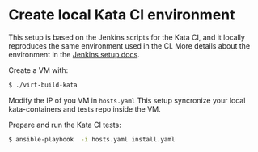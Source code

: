 # Create local Kata CI environment
This setup is based on the Jenkins scripts for the Kata CI, and it locally reproduces the same environment used in the CI. More details about the environment in the [Jenkins setup docs](https://github.com/kata-containers/ci/blob/master/Jenkins_setup.md#job-build-script).

Create a VM with:
```bash
$ ./virt-build-kata
```
Modify the IP of you VM in `hosts.yaml`
This setup syncronize your local kata-containers and tests repo inside the VM.

Prepare and run the Kata CI tests:
```bash
$ ansible-playbook  -i hosts.yaml install.yaml 
```

